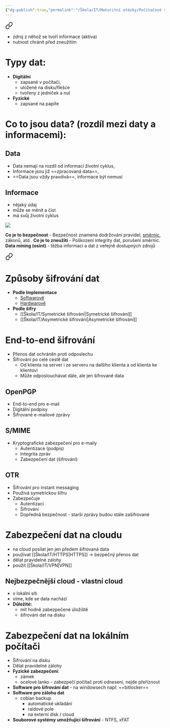 ```yaml
---
{"dg-publish":true,"permalink":"/Škola/IT/Maturitní otázky/Počítačové sítě a kybernetika/Zabezpečení dat proti zneužití/","created":"2023-12-14T18:24:06.154+01:00","updated":"2024-03-13T18:07:15.335+01:00"}
---
```



<div class="transclusion internal-embed is-loaded"><a class="markdown-embed-link" href="/skola/it/data/" aria-label="Open link"><svg xmlns="http://www.w3.org/2000/svg" width="24" height="24" viewBox="0 0 24 24" fill="none" stroke="currentColor" stroke-width="2" stroke-linecap="round" stroke-linejoin="round" class="svg-icon lucide-link"><path d="M10 13a5 5 0 0 0 7.54.54l3-3a5 5 0 0 0-7.07-7.07l-1.72 1.71"></path><path d="M14 11a5 5 0 0 0-7.54-.54l-3 3a5 5 0 0 0 7.07 7.07l1.71-1.71"></path></svg></a><div class="markdown-embed">




- zdroj z něhož se tvoří informace (aktiva)
- nutnost chránit před zneužitím
# Typy dat:
- **Digitální** 
	- zapsané v počítači, 
	- uložené na disku/flešce
	- tvořeny z jedniček a nul
- **Fyzické**
	- zapsané na papíře
# Co to jsou data? (rozdíl mezi daty a informacemi):

## Data
- Data nemají na rozdíl od informací životní cyklus,
- Informace jsou již ==zpracovaná data==,
- ==Data jsou vždy pravdivá==, informace být nemusí
## Informace

<div class="transclusion internal-embed is-loaded"><div class="markdown-embed">



- nějaký údaj
- může se měnit a číst
- má svůj životní cyklus

![](https://lh7-us.googleusercontent.com/bcgZZIbPRXZbF-1JFXTrkwxea2T7mc225zTLGI2nYyGbnyLVavdfuYENf9L-luqLNlxjR1UQGkiKIpsc5jACbyrWzGVFx8JzzXWA3UBiLknmbKELl8FifhsxnafYpiVl6YEe_C8Gs7iW4-3Uuh-kQkQ)

</div></div>


</div></div>


**Co je to bezpečnost** - Bezpečnost znamená dodržování pravidel, [směrnic](Směrnice.md), zákonů, atd..
**Co je to zneužití** - Poškození integrity dat, porušení směrnic.
**Data mining (osint)** - těžba informací a dat z veřejně dostupných zdrojů


<div class="transclusion internal-embed is-loaded"><a class="markdown-embed-link" href="/skola/it/sifrovani/" aria-label="Open link"><svg xmlns="http://www.w3.org/2000/svg" width="24" height="24" viewBox="0 0 24 24" fill="none" stroke="currentColor" stroke-width="2" stroke-linecap="round" stroke-linejoin="round" class="svg-icon lucide-link"><path d="M10 13a5 5 0 0 0 7.54.54l3-3a5 5 0 0 0-7.07-7.07l-1.72 1.71"></path><path d="M14 11a5 5 0 0 0-7.54-.54l-3 3a5 5 0 0 0 7.07 7.07l1.71-1.71"></path></svg></a><div class="markdown-embed">




# Způsoby šifrování dat
- **Podle Implementace**
	- [Softwarově](Softwarové%20šifrování.md)
	- [Hardwarově](Hardwarové%20šifrování.md)
- **Podle šifry**
	- [[Škola/IT/Symetrické šifrování\|Symetrické šifrování]]
	- [[Škola/IT/Asymetrické šifrování\|Asymetrické šifrování]]

# End-to-end šifrování
- Přenos dat ochráněn proti odposlechu
- Šifrování po celé cestě dat
    - Od klienta na server i ze serveru na dalšího klienta a od klienta ke klientovi
    - Může odposlouchávat dále, ale jen šifrované data
## OpenPGP
- End-to-end pro e-mail
- Digitální podpisy
- Šifrované e-mailové zprávy
## S/MIME
- Kryptografické zabezpečení pro e-maily
    - Autentizace (podpis)
    - Integrita zpráv
    - Zabezpečení dat (šifrování)

## OTR
- Šifrování pro instant messaging
- Používá symetrickou šifru
- Zabezpečuje
    - Autentizaci
    - Šifrování
    - Dopředná bezpečnost - starší zprávy budou stále zašifrované

</div></div>

# Zabezpečení dat na cloudu
- na cloud posílat jen jen předem šifrovaná data
- používat [[Škola/IT/HTTPS\|HTTPS]] -> bezpečný přenos dat
- dělat pravidelné zálohy
- použít [[Škola/IT/VPN\|VPN]]
## Nejbezpečnější cloud - vlastní cloud
- v lokální síti
- víme, kde se data nachází
- **Důležité:** 
	- mít hodně zabezpečené úložiště
	- šifrování dat na disku
# Zabezpečení dat na lokálním počítači
- Šifrování na disku
- Dělat pravidelné zálohy
- **Fyzické zabezpečení**:
	- zámek
	- ocelové lanko - zabezpečí počítač proti odnesení, nejde přeříznout
- **Software pro šifrování dat** - na windowsech např. ==bitlocker==
- **Software pro zálohu dat** 
	- cobian backup
		- automatické ukládání
		- raidové pole
		- na externí disk / cloud
- **Souborové systémy umožňující šifrování** - NTFS, xFAT